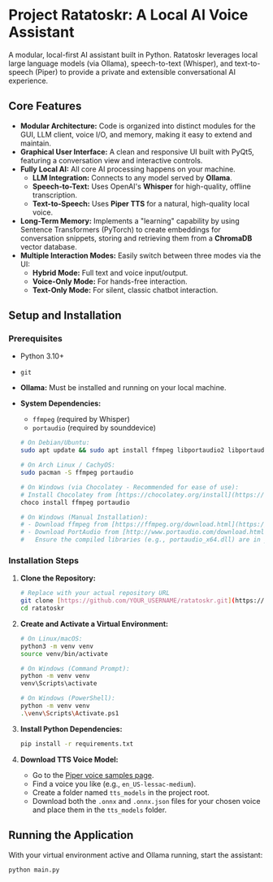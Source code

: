 # Project Ratatoskr: A Local AI Voice Assistant

A modular, local-first AI assistant built in Python. Ratatoskr leverages local large language models (via Ollama), speech-to-text (Whisper), and text-to-speech (Piper) to provide a private and extensible conversational AI experience.

## Core Features

-   **Modular Architecture:** Code is organized into distinct modules for the GUI, LLM client, voice I/O, and memory, making it easy to extend and maintain.
-   **Graphical User Interface:** A clean and responsive UI built with PyQt5, featuring a conversation view and interactive controls.
-   **Fully Local AI:** All core AI processing happens on your machine.
    -   **LLM Integration:** Connects to any model served by **Ollama**.
    -   **Speech-to-Text:** Uses OpenAI's **Whisper** for high-quality, offline transcription.
    -   **Text-to-Speech:** Uses **Piper TTS** for a natural, high-quality local voice.
-   **Long-Term Memory:** Implements a "learning" capability by using Sentence Transformers (PyTorch) to create embeddings for conversation snippets, storing and retrieving them from a **ChromaDB** vector database.
-   **Multiple Interaction Modes:** Easily switch between three modes via the UI:
    -   **Hybrid Mode:** Full text and voice input/output.
    -   **Voice-Only Mode:** For hands-free interaction.
    -   **Text-Only Mode:** For silent, classic chatbot interaction.

## Setup and Installation

### Prerequisites
-   Python 3.10+
-   `git`
-   **Ollama:** Must be installed and running on your local machine.
-   **System Dependencies:**
    -   `ffmpeg` (required by Whisper)
    -   `portaudio` (required by sounddevice)

    ```bash
    # On Debian/Ubuntu:
    sudo apt update && sudo apt install ffmpeg libportaudio2 libportaudiocpp0 portaudio19-dev

    # On Arch Linux / CachyOS:
    sudo pacman -S ffmpeg portaudio

    # On Windows (via Chocolatey - Recommended for ease of use):
    # Install Chocolatey from [https://chocolatey.org/install](https://chocolatey.org/install)
    choco install ffmpeg portaudio

    # On Windows (Manual Installation):
    # - Download ffmpeg from [https://ffmpeg.org/download.html](https://ffmpeg.org/download.html) and add it to your system PATH.
    # - Download PortAudio from [http://www.portaudio.com/download.html](http://www.portaudio.com/download.html) and follow its build instructions.
    #   Ensure the compiled libraries (e.g., portaudio_x64.dll) are in your system PATH or Python's environment.
    ```

### Installation Steps

1.  **Clone the Repository:**
    ```bash
    # Replace with your actual repository URL
    git clone [https://github.com/YOUR_USERNAME/ratatoskr.git](https://github.com/YOUR_USERNAME/ratatoskr.git)
    cd ratatoskr
    ```

2.  **Create and Activate a Virtual Environment:**
    ```bash
    # On Linux/macOS:
    python3 -m venv venv
    source venv/bin/activate

    # On Windows (Command Prompt):
    python -m venv venv
    venv\Scripts\activate

    # On Windows (PowerShell):
    python -m venv venv
    .\venv\Scripts\Activate.ps1
    ```

3.  **Install Python Dependencies:**
    ```bash
    pip install -r requirements.txt
    ```

4.  **Download TTS Voice Model:**
    -   Go to the [Piper voice samples page](https://rhasspy.github.io/piper-samples/).
    -   Find a voice you like (e.g., `en_US-lessac-medium`).
    -   Create a folder named `tts_models` in the project root.
    -   Download both the `.onnx` and `.onnx.json` files for your chosen voice and place them in the `tts_models` folder.

## Running the Application

With your virtual environment active and Ollama running, start the assistant:

```bash
python main.py
